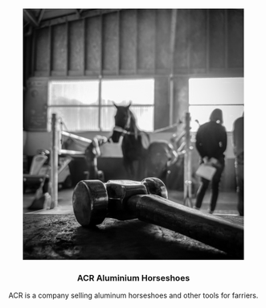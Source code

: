 <a name="readme-top"></a>



<!-- PROJECT LOGO -->
<br />
<div align="center">
    <img src="./vignette.jpg" alt="Vignette" width="auto" height="500px">

<h3 align="center">ACR Aluminium Horseshoes</h3>

  <p align="center">
    ACR is a company selling aluminum horseshoes and other tools for farriers.
    <br />
    <br />
  </p>
</div>
